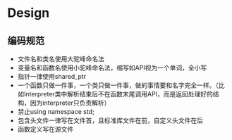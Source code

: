 # Design

## 编码规范

- 文件名和类名使用大驼峰命名法
- 变量名和函数名使用小驼峰命名法，缩写如API视为一个单词，全小写
- 指针一律使用shared_ptr
- 一个函数只做一件事，一个类只做一件事，做的事情要和名字完全一样。（比如Interpreter类中解析结束后不在函数末尾调用API，而是返回处理好的结构，因为interpreter只负责解析）
- 禁止using namespace std;
- 包含头文件一律写在文件首，且标准库文件在前，自定义头文件在后
- 函数定义写在源文件